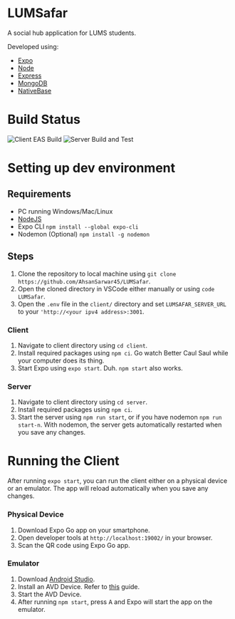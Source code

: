 # LUMSafar

A social hub application for LUMS students. 

Developed using: 
- [Expo](https://github.com/expo/expo)
- [Node](https://github.com/nodejs/node)
- [Express](https://github.com/expressjs/express) 
- [MongoDB](https://www.mongodb.com/)
- [NativeBase](https://github.com/GeekyAnts/NativeBase)

# Build Status 
![Client EAS Build](https://github.com/AhsanSarwar45/LUMSafar/actions/workflows/client-eas-build.yml/badge.svg)
![Server Build and Test](https://github.com/AhsanSarwar45/LUMSafar/actions/workflows/server-build-and-test.yml/badge.svg)

# Setting up dev environment

## Requirements

- PC running Windows/Mac/Linux
- [NodeJS](https://nodejs.org/en/download/)
- Expo CLI `npm install --global expo-cli`
- Nodemon (Optional) `npm install -g nodemon`

## Steps

1. Clone the repository to local machine using
```git clone https://github.com/AhsanSarwar45/LUMSafar```.
2. Open the cloned directory in VSCode either manually or using ```code LUMSafar```.
3. Open the `.env` file in the `client/` directory and set `LUMSAFAR_SERVER_URL` to your `'http://<your ipv4 address>:3001`.

### Client


1. Navigate to client directory using `cd client`.
2. Install required packages using ```npm ci```. Go watch Better Caul Saul while your computer does its thing.
3. Start Expo using `expo start`. Duh. `npm start` also works.

### Server

1. Navigate to client directory using `cd server`.
2. Install required packages using `npm ci`.
4. Start the server using `npm run start`, or if you have nodemon `npm run start-n`. With nodemon, the server gets automatically restarted when you save any changes.


# Running the Client

After running `expo start`, you can run the client either on a physical device or an emulator. The app will reload automatically when you save any changes.

### Physical Device
1. Download Expo Go app on your smartphone.
2. Open developer tools at ```http://localhost:19002/``` in your browser.
3. Scan the QR code using Expo Go app.

### Emulator
1. Download [Android Studio](https://developer.android.com/studio).
2. Install an AVD Device. Refer to [this](https://developer.android.com/studio/run/managing-avds) guide.
3. Start the AVD Device.
2. After running `npm start`, press <kbd>A</kbd> and Expo will start the app on the emulator.


